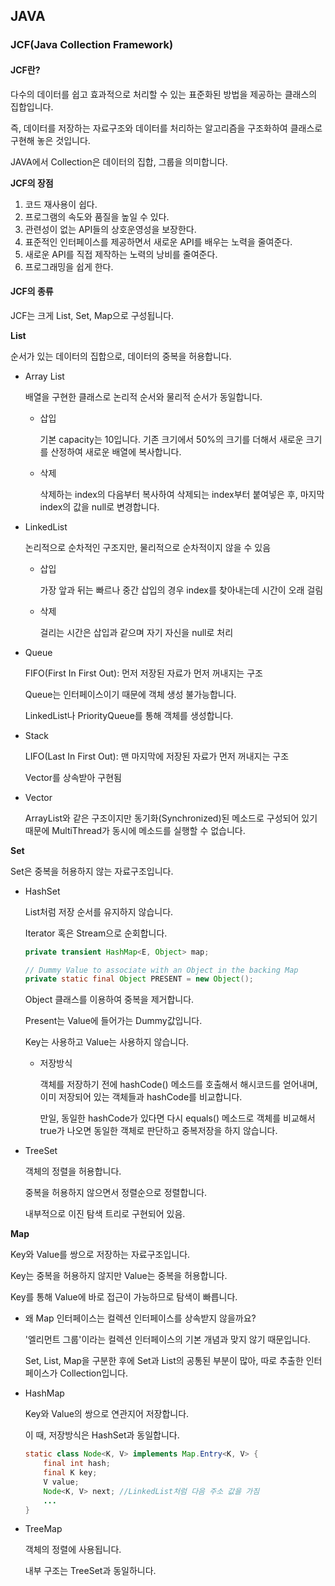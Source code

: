 ## JAVA

### JCF(Java Collection Framework)
#### JCF란?

다수의 데이터를 쉽고 효과적으로 처리할 수 있는 표준화된 방법을 제공하는 클래스의 집합입니다.

즉, 데이터를 저장하는 자료구조와 데이터를 처리하는 알고리즘을 구조화하여 클래스로 구현해 놓은 것입니다.

JAVA에서 Collection은 데이터의 집합, 그룹을 의미합니다.


**JCF의 장점**

1. 코드 재사용이 쉽다.
2. 프로그램의 속도와 품질을 높일 수 있다.
3. 관련성이 없는 API들의 상호운영성을 보장한다.
4. 표준적인 인터페이스를 제공하면서 새로운 API를 배우는 노력을 줄여준다.
5. 새로운 API를 직접 제작하는 노력의 낭비를 줄여준다.
6. 프로그래밍을 쉽게 한다.

#### JCF의 종류
JCF는 크게 List, Set, Map으로 구성됩니다.

**List**

순서가 있는 데이터의 집합으로, 데이터의 중복을 허용합니다.

- Array List
    
    배열을 구현한 클래스로 논리적 순서와 물리적 순서가 동일합니다.

    - 삽입

        기본 capacity는 10입니다. 기존 크기에서 50%의 크기를 더해서 새로운 크기를 산정하여 새로운 배열에 복사합니다.

    - 삭제

        삭제하는 index의 다음부터 복사하여 삭제되는 index부터 붙여넣은 후, 마지막 index의 값을 null로 변경합니다.

- LinkedList

    논리적으로 순차적인 구조지만, 물리적으로 순차적이지 않을 수 있음

    - 삽입

        가장 앞과 뒤는 빠르나 중간 삽입의 경우 index를 찾아내는데 시간이 오래 걸림

    - 삭제

        걸리는 시간은 삽입과 같으며 자기 자신을 null로 처리

- Queue

    FIFO(First In First Out): 먼저 저장된 자료가 먼저 꺼내지는 구조

    Queue는 인터페이스이기 때문에 객체 생성 불가능합니다.

    LinkedList나 PriorityQueue를 통해 객체를 생성합니다.

- Stack

    LIFO(Last In First Out): 맨 마지막에 저장된 자료가 먼저 꺼내지는 구조

    Vector를 상속받아 구현됨

- Vector

    ArrayList와 같은 구조이지만 동기화(Synchronized)된 메소드로 구성되어 있기 때문에
    MultiThread가 동시에 메소드를 실행할 수 없습니다.

**Set**

Set은 중복을 허용하지 않는 자료구조입니다.

- HashSet

    List처럼 저장 순서를 유지하지 않습니다.

    Iterator 혹은 Stream으로 순회합니다.

    ``` java
    private transient HashMap<E, Object> map;

    // Dummy Value to associate with an Object in the backing Map
    private static final Object PRESENT = new Object();
    ```

    Object 클래스를 이용하여 중복을 제거합니다.

    Present는 Value에 들어가는 Dummy값입니다.

    Key는 사용하고 Value는 사용하지 않습니다.


    - 저장방식

        객체를 저장하기 전에 hashCode() 메소드를 호출해서 해시코드를 얻어내며, 이미 저장되어 있는 객체들과 hashCode를 비교합니다.

        만일, 동일한 hashCode가 있다면 다시 equals() 메소드로 객체를 비교해서 true가 나오면 동일한 객체로 판단하고 중복저장을 하지 않습니다.

- TreeSet

    객체의 정렬을 허용합니다.

    중복을 허용하지 않으면서 정렬순으로 정렬합니다.

    내부적으로 이진 탐색 트리로 구현되어 있음.


**Map**

Key와 Value를 쌍으로 저장하는 자료구조입니다.

Key는 중복을 허용하지 않지만 Value는 중복을 허용합니다.

Key를 통해 Value에 바로 접근이 가능하므로 탐색이 빠릅니다.

- 왜 Map 인터페이스는 컬렉션 인터페이스를 상속받지 않을까요?

    '엘리먼트 그룹'이라는 컬렉션 인터페이스의 기본 개념과 맞지 않기 때문입니다.

    Set, List, Map을 구분한 후에 Set과 List의 공통된 부분이 많아, 따로 추출한 인터페이스가 Collection입니다.

- HashMap

    Key와 Value의 쌍으로 연관지어 저장합니다.

    이 때, 저장방식은 HashSet과 동일합니다.

    ```java
    static class Node<K, V> implements Map.Entry<K, V> {
        final int hash;
        final K key;
        V value;
        Node<K, V> next; //LinkedList처럼 다음 주소 값을 가짐
        ...
    }
    ```

- TreeMap

    객체의 정렬에 사용됩니다.

    내부 구조는 TreeSet과 동일하니다.
    